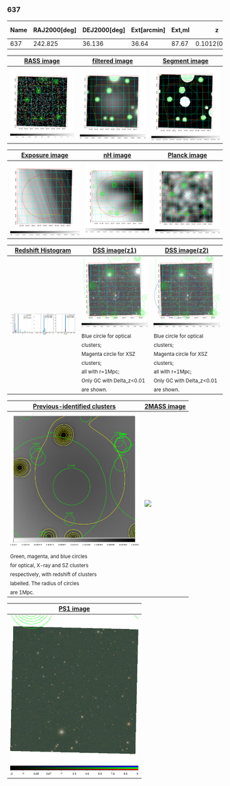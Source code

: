 <div STYLE="page-break-after: always;"></div>

### 637

|Name|RAJ2000[deg]|DEJ2000[deg] |Ext[arcmin]| Ext,ml | z | z_src| C|GC(XSZ,Delta_z<0.01)| GC(OPT,Delta_z<0.01)|GC| R_sig[arcmin] | R500[arcmin] | R500[Mpc]| CRsig[c/s] | CR500[c/s] |L500[1E44 erg/s]|F500[1E-12 erg/s/cm^2]| M500[1E14 Msun]|Tx[keV]|Cnt_sig|Beta|Rc[arcmin]|Comment|Alias|
|---|---|---|---|---|---|------|---|--------|---------|----------|---|---|---|---|---|---|---|---|---|---|---|---|---|---|
|637| 242.825| 36.136| 36.64| 87.67| 0.1012(0.005)| z1,| G| -| -| N| 56.650| 10.529| 1.177| 0.839(0.089)| 0.740(0.079)| 3.863(1.847)| 14.857(7.101)| 5.12(1.19)| 6.05(0.90)| 1135.3| 0.866(-0.088+0.058)| 46.453(-4.621+2.588)| -| t665|

|[RASS image](../image/637/637_img.pdf)|[filtered image](../image/637/637_fil.pdf)|[Segment image](../image/637/637_seg.pdf)|
|-------------------|--------------------|-------------------|
| <img src="../image/637/637_img.png" width="300">  | <img src="../image/637/637_fil.png" width="300">   | <img src="../image/637/637_seg.png" width="300">  |

|[Exposure image](../image/637/637_mex.pdf)| [nH image](../image/637/637_nh.pdf)| [Planck image](../image/637/637_p.pdf)|
|-------------------|--------------------|-------------------|
|<img src="../image/637/637_mex.png" width="300">   | <img src="../image/637/637_nh.png" width="300">    | <img src="../image/637/637_p.png" width="300"> |

|[Redshift Histogram](../image/637/637_zg.pdf) | [DSS image(z1)](../image/637/637_dss_z1.pdf)      |  [DSS image(z2)](../image/637/637_dss_z2.pdf)    |
|-------------------|--------------------|-------------------|
|<img src="../image/637/637_zg.png" width="300"> |<img src="../image/637/637_dss_z1.png" width="300"> <sub><br>Blue circle for optical clusters; <br>Magenta circle for XSZ clusters; <br>all with r=1Mpc; <br>Only GC with Delta_z<0.01 are shown. </sub>| <img src="../image/637/637_dss_z2.png" width="300"><sub><br>Blue circle for optical clusters; <br>Magenta circle for XSZ clusters; <br>all with r=1Mpc; <br>Only GC with Delta_z<0.01 are shown. </sub> |

|[Previous-identified clusters](../image/637/637_gc.pdf) | [2MASS image](../image/637/637_2mass.pdf)      |
|-------------------|-------------------|
|<img src=../image/637/637_gc.png width="300"> <br><sub>Green, magenta, and blue circles <br>for optical, X-ray and SZ clusters <br>respectively, with redshift of clusters <br>labelled. The radius of circles <br>are 1Mpc.</sub>|<img src="../image/637/637_2mass.png" width="300">  |

|[PS1 image](../image/637/637_ps1.pdf)            |
|-------------------|
| <img src="../image/637/637_ps1.png" width="300">  |
